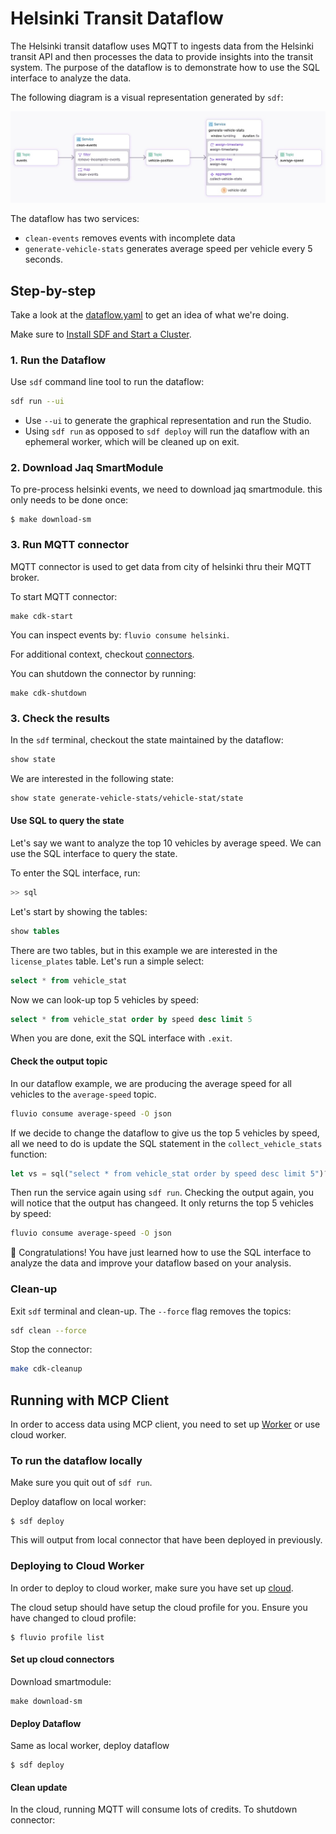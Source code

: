 
# Helsinki Transit Dataflow

The Helsinki transit dataflow uses MQTT to ingests data from the Helsinki transit API and then processes the data to provide insights into the transit system. The purpose of the dataflow is to demonstrate how to use the SQL interface to analyze the data.

The following diagram is a visual representation generated by `sdf`:

<p align="center">
 <img src="img/helsinki-transit.jpg">
</p>

The dataflow has two services:
* `clean-events` removes events with incomplete data
* `generate-vehicle-stats` generates average speed per vehicle every 5 seconds.


## Step-by-step

Take a look at the [dataflow.yaml](./dataflow.yaml) to get an idea of what we're doing.

Make sure to [Install SDF and Start a Cluster].

### 1. Run the Dataflow

Use `sdf` command line tool to run the dataflow:

```bash
sdf run --ui
```

* Use `--ui` to generate the graphical representation and run the Studio.
* Using `sdf run` as opposed to `sdf deploy` will run the dataflow with an ephemeral worker, which will be cleaned up on exit.


### 2. Download Jaq SmartModule

To pre-process helsinki events, we need to download jaq smartmodule. this only needs to be done once:

```
$ make download-sm
```

### 3. Run MQTT connector 

MQTT connector is used to get data from city of helsinki thru their MQTT broker.

To start MQTT connector:

```
make cdk-start
```

You can inspect events by: `fluvio consume helsinki`.

For additional context, checkout [connectors](./connectors/).

You can shutdown the connector by running:

```
make cdk-shutdown
```


### 3. Check the results

In the `sdf` terminal, checkout the state maintained by the dataflow:

```bash
show state
```

We are interested in the following state:

```bash
show state generate-vehicle-stats/vehicle-stat/state
```

#### Use SQL to query the state

Let's say we want to analyze the top 10 vehicles by average speed. We can use the SQL interface to query the state.

To enter the SQL interface, run:

```bash
>> sql
```

Let's start by showing the tables:

```sql
show tables
```

There are two tables, but in this example we are interested in the `license_plates` table.
Let's run a simple select:

```sql
select * from vehicle_stat
```

Now we can look-up top 5 vehicles by speed:

```sql
select * from vehicle_stat order by speed desc limit 5
```

When you are done, exit the SQL interface with `.exit`.


#### Check the output topic

In our dataflow example, we are producing the average speed for all vehicles to the `average-speed` topic.

```bash
fluvio consume average-speed -O json
```

If we decide to change the dataflow to give us the top 5 vehicles by speed, all we need to do is update the SQL statement in the `collect_vehicle_stats` function:

```rust
let vs = sql("select * from vehicle_stat order by speed desc limit 5")?;
```

Then run the service again using `sdf run`.  Checking the output again, you will notice that the output has changeed. It only returns the top 5 vehicles by speed:

```bash
fluvio consume average-speed -O json
```

:tada: Congratulations! You have just learned how to use the SQL interface to analyze the data and improve your dataflow based on your analysis.



### Clean-up

Exit `sdf` terminal and clean-up. The `--force` flag removes the topics:

```bash
sdf clean --force
```

Stop the connector:

```bash
make cdk-cleanup
```

## Running with MCP Client

In order to access data using MCP client, you need to set up [Worker](https://www.fluvio.io/sdf/deployment) or use cloud worker.

### To run the dataflow locally

Make sure you quit out of `sdf run`.

Deploy dataflow on local worker:

```
$ sdf deploy
```

This will output from local connector that have been deployed in previously.


### Deploying to Cloud Worker

In order to deploy to cloud worker, make sure you have set up [cloud](https://www.fluvio.io/docs/cloud/quickstart).

The cloud setup should have setup the cloud profile for you. Ensure you have changed to cloud profile:

```
$ fluvio profile list
```

#### Set up cloud connectors

Download smartmodule:

```
make download-sm
```

#### Deploy Dataflow

Same as local worker, deploy dataflow 

```
$ sdf deploy
```

#### Clean update

In the cloud, running MQTT will consume lots of credits.  To shutdown connector:

```

```


### 
[Install SDF and Start a Cluster]: /README.MD#prerequisites